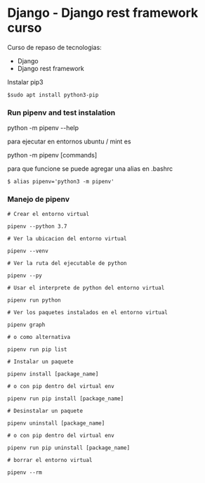 # Django - Django rest framework curso

Curso de repaso de tecnologias:

- Django
- Django rest framework

Instalar pip3

`$sudo apt install python3-pip`

### Run pipenv and test instalation

python -m pipenv --help

para ejecutar en entornos ubuntu / mint es

python -m pipenv [commands]

para que funcione se puede agregar una alias en .bashrc

`$ alias pipenv='python3 -m pipenv'`

### Manejo de pipenv

```
# Crear el entorno virtual

pipenv --python 3.7

# Ver la ubicacion del entorno virtual

pipenv --venv

# Ver la ruta del ejecutable de python

pipenv --py

# Usar el interprete de python del entorno virtual

pipenv run python

# Ver los paquetes instalados en el entorno virtual

pipenv graph

# o como alternativa

pipenv run pip list

# Instalar un paquete

pipenv install [package_name]

# o con pip dentro del virtual env

pipenv run pip install [package_name]

# Desinstalar un paquete

pipenv uninstall [package_name]

# o con pip dentro del virtual env

pipenv run pip uninstall [package_name]

# borrar el entorno virtual

pipenv --rm
```
